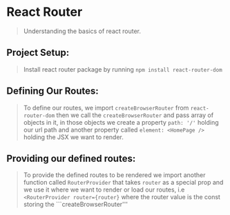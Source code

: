 # React Router
> Understanding the basics of react router.

## Project Setup:
> Install react router package by running ```npm install react-router-dom```
>
## Defining Our Routes:
> To define our routes, we import ```createBrowserRouter``` from ```react-router-dom```
> then we call the ```createBrowserRouter``` and pass array of objects in it, in those objects we create a property ```path: '/'``` holding our url path and another property called ```element: <HomePage />``` holding the JSX we want to render.
>

## Providing our defined routes:
> To provide the defined routes to be rendered we import another function called ```RouterProvider``` that takes ```router``` as a special prop and we use it where we want to render or load our routes, i.e ```<RouterProvider router={router}``` where the router value is the const storing the ```createBrowserRouter'''

